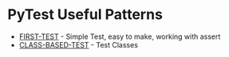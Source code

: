 # PyTest Useful Patterns

 - [FIRST-TEST](https://github.com/MeyiGi/PyTest/tree/main/FIRST-TEST) - Simple Test, easy to make, working with assert
 - [CLASS-BASED-TEST](https://github.com/MeyiGi/PyTest/tree/main/CLASS-BASED-TEST) - Test Classes
